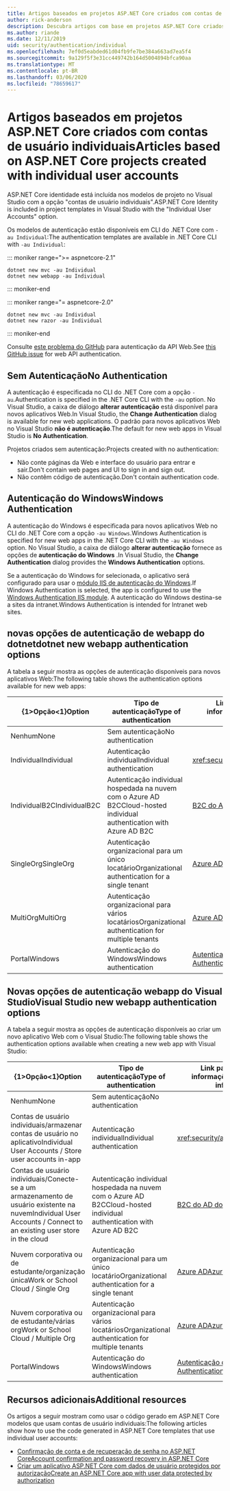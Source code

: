 ```yaml
---
title: Artigos baseados em projetos ASP.NET Core criados com contas de usuário individuais
author: rick-anderson
description: Descubra artigos com base em projetos ASP.NET Core criados com contas de usuário individuais.
ms.author: riande
ms.date: 12/11/2019
uid: security/authentication/individual
ms.openlocfilehash: 7ef0d5eabded61d04fb9fe7be384a663ad7ea5f4
ms.sourcegitcommit: 9a129f5f3e31cc449742b164d5004894bfca90aa
ms.translationtype: MT
ms.contentlocale: pt-BR
ms.lasthandoff: 03/06/2020
ms.locfileid: "78659617"
---
```

# <a name="articles-based-on-aspnet-core-projects-created-with-individual-user-accounts"></a><span data-ttu-id="482c1-103">Artigos baseados em projetos ASP.NET Core criados com contas de usuário individuais</span><span class="sxs-lookup"><span data-stu-id="482c1-103">Articles based on ASP.NET Core projects created with individual user accounts</span></span>

<span data-ttu-id="482c1-104">ASP.NET Core identidade está incluída nos modelos de projeto no Visual Studio com a opção "contas de usuário individuais".</span><span class="sxs-lookup"><span data-stu-id="482c1-104">ASP.NET Core Identity is included in project templates in Visual Studio with the "Individual User Accounts" option.</span></span>

<span data-ttu-id="482c1-105">Os modelos de autenticação estão disponíveis em CLI do .NET Core com `-au Individual`:</span><span class="sxs-lookup"><span data-stu-id="482c1-105">The authentication templates are available in .NET Core CLI with `-au Individual`:</span></span>

::: moniker range=">= aspnetcore-2.1"

```dotnetcli
dotnet new mvc -au Individual
dotnet new webapp -au Individual
```

::: moniker-end

::: moniker range="= aspnetcore-2.0"

```dotnetcli
dotnet new mvc -au Individual
dotnet new razor -au Individual
```

::: moniker-end

<span data-ttu-id="482c1-106">Consulte [este problema do GitHub](https://github.com/dotnet/AspNetCore/issues/5833) para autenticação da API Web.</span><span class="sxs-lookup"><span data-stu-id="482c1-106">See [this GitHub issue](https://github.com/dotnet/AspNetCore/issues/5833) for web API authentication.</span></span>

<a name="no"></a>

## <a name="no-authentication"></a><span data-ttu-id="482c1-107">Sem Autenticação</span><span class="sxs-lookup"><span data-stu-id="482c1-107">No Authentication</span></span>

<span data-ttu-id="482c1-108">A autenticação é especificada no CLI do .NET Core com a opção `-au`.</span><span class="sxs-lookup"><span data-stu-id="482c1-108">Authentication is specified in the .NET Core CLI with the `-au` option.</span></span> <span data-ttu-id="482c1-109">No Visual Studio, a caixa de diálogo **alterar autenticação** está disponível para novos aplicativos Web.</span><span class="sxs-lookup"><span data-stu-id="482c1-109">In Visual Studio, the **Change Authentication** dialog is available for new web applications.</span></span> <span data-ttu-id="482c1-110">O padrão para novos aplicativos Web no Visual Studio **não é autenticação**.</span><span class="sxs-lookup"><span data-stu-id="482c1-110">The default for new web apps in Visual Studio is **No Authentication**.</span></span>

<span data-ttu-id="482c1-111">Projetos criados sem autenticação:</span><span class="sxs-lookup"><span data-stu-id="482c1-111">Projects created with no authentication:</span></span>

* <span data-ttu-id="482c1-112">Não conte páginas da Web e interface do usuário para entrar e sair.</span><span class="sxs-lookup"><span data-stu-id="482c1-112">Don't contain web pages and UI to sign in and sign out.</span></span>
* <span data-ttu-id="482c1-113">Não contêm código de autenticação.</span><span class="sxs-lookup"><span data-stu-id="482c1-113">Don't contain authentication code.</span></span>

<a name="win"></a>

## <a name="windows-authentication"></a><span data-ttu-id="482c1-114">Autenticação do Windows</span><span class="sxs-lookup"><span data-stu-id="482c1-114">Windows Authentication</span></span>

<span data-ttu-id="482c1-115">A autenticação do Windows é especificada para novos aplicativos Web no CLI do .NET Core com a opção `-au Windows`.</span><span class="sxs-lookup"><span data-stu-id="482c1-115">Windows Authentication is specified for new web apps in the .NET Core CLI with the `-au Windows` option.</span></span> <span data-ttu-id="482c1-116">No Visual Studio, a caixa de diálogo **alterar autenticação** fornece as opções de **autenticação do Windows** .</span><span class="sxs-lookup"><span data-stu-id="482c1-116">In Visual Studio, the **Change Authentication** dialog provides the **Windows Authentication** options.</span></span>

<span data-ttu-id="482c1-117">Se a autenticação do Windows for selecionada, o aplicativo será configurado para usar o [módulo IIS de autenticação do Windows](xref:host-and-deploy/iis/modules).</span><span class="sxs-lookup"><span data-stu-id="482c1-117">If Windows Authentication is selected, the app is configured to use the [Windows Authentication IIS module](xref:host-and-deploy/iis/modules).</span></span> <span data-ttu-id="482c1-118">A autenticação do Windows destina-se a sites da intranet.</span><span class="sxs-lookup"><span data-stu-id="482c1-118">Windows Authentication is intended for Intranet web sites.</span></span>

## <a name="dotnet-new-webapp-authentication-options"></a><span data-ttu-id="482c1-119">novas opções de autenticação de webapp do dotnet</span><span class="sxs-lookup"><span data-stu-id="482c1-119">dotnet new webapp authentication options</span></span>

<span data-ttu-id="482c1-120">A tabela a seguir mostra as opções de autenticação disponíveis para novos aplicativos Web:</span><span class="sxs-lookup"><span data-stu-id="482c1-120">The following table shows the authentication options available for new web apps:</span></span>

| <span data-ttu-id="482c1-121">{1&gt;Opção&lt;1}</span><span class="sxs-lookup"><span data-stu-id="482c1-121">Option</span></span> | <span data-ttu-id="482c1-122">Tipo de autenticação</span><span class="sxs-lookup"><span data-stu-id="482c1-122">Type of authentication</span></span> | <span data-ttu-id="482c1-123">Link para obter mais informações</span><span class="sxs-lookup"><span data-stu-id="482c1-123">Link for more information</span></span> |
 | ----------------- | ------------ | ---------- |
| <span data-ttu-id="482c1-124">Nenhum</span><span class="sxs-lookup"><span data-stu-id="482c1-124">None</span></span>            |  <span data-ttu-id="482c1-125">Sem autenticação</span><span class="sxs-lookup"><span data-stu-id="482c1-125">No authentication</span></span> | | 
| <span data-ttu-id="482c1-126">Individual</span><span class="sxs-lookup"><span data-stu-id="482c1-126">Individual</span></span>      |  <span data-ttu-id="482c1-127">Autenticação individual</span><span class="sxs-lookup"><span data-stu-id="482c1-127">Individual authentication</span></span> | <xref:security/authentication/identity>
| <span data-ttu-id="482c1-128">IndividualB2C</span><span class="sxs-lookup"><span data-stu-id="482c1-128">IndividualB2C</span></span>   |  <span data-ttu-id="482c1-129">Autenticação individual hospedada na nuvem com o Azure AD B2C</span><span class="sxs-lookup"><span data-stu-id="482c1-129">Cloud-hosted individual authentication with Azure AD B2C</span></span> | [<span data-ttu-id="482c1-130">B2C do AD do Azure</span><span class="sxs-lookup"><span data-stu-id="482c1-130">Azure AD B2C</span></span>](/azure/active-directory-b2c/) |
| <span data-ttu-id="482c1-131">SingleOrg</span><span class="sxs-lookup"><span data-stu-id="482c1-131">SingleOrg</span></span>       |  <span data-ttu-id="482c1-132">Autenticação organizacional para um único locatário</span><span class="sxs-lookup"><span data-stu-id="482c1-132">Organizational authentication for a single tenant</span></span> | [<span data-ttu-id="482c1-133">Azure AD</span><span class="sxs-lookup"><span data-stu-id="482c1-133">Azure AD</span></span>](/azure/active-directory/develop/quickstart-v2-aspnet-core-webapp) |
| <span data-ttu-id="482c1-134">MultiOrg</span><span class="sxs-lookup"><span data-stu-id="482c1-134">MultiOrg</span></span>        |  <span data-ttu-id="482c1-135">Autenticação organizacional para vários locatários</span><span class="sxs-lookup"><span data-stu-id="482c1-135">Organizational authentication for multiple tenants</span></span> | [<span data-ttu-id="482c1-136">Azure AD</span><span class="sxs-lookup"><span data-stu-id="482c1-136">Azure AD</span></span>](/azure/active-directory/develop/quickstart-v2-aspnet-core-webapp) |
| <span data-ttu-id="482c1-137">Portal</span><span class="sxs-lookup"><span data-stu-id="482c1-137">Windows</span></span>         |  <span data-ttu-id="482c1-138">Autenticação do Windows</span><span class="sxs-lookup"><span data-stu-id="482c1-138">Windows authentication</span></span> | [<span data-ttu-id="482c1-139">Autenticação do Windows</span><span class="sxs-lookup"><span data-stu-id="482c1-139">Windows Authentication</span></span>](xref:security/authentication/windowsauth)

## <a name="visual-studio-new-webapp-authentication-options"></a><span data-ttu-id="482c1-140">Novas opções de autenticação webapp do Visual Studio</span><span class="sxs-lookup"><span data-stu-id="482c1-140">Visual Studio new webapp authentication options</span></span>

<span data-ttu-id="482c1-141">A tabela a seguir mostra as opções de autenticação disponíveis ao criar um novo aplicativo Web com o Visual Studio:</span><span class="sxs-lookup"><span data-stu-id="482c1-141">The following table shows the authentication options available when creating a new web app with Visual Studio:</span></span>

| <span data-ttu-id="482c1-142">{1&gt;Opção&lt;1}</span><span class="sxs-lookup"><span data-stu-id="482c1-142">Option</span></span> | <span data-ttu-id="482c1-143">Tipo de autenticação</span><span class="sxs-lookup"><span data-stu-id="482c1-143">Type of authentication</span></span> | <span data-ttu-id="482c1-144">Link para obter mais informações</span><span class="sxs-lookup"><span data-stu-id="482c1-144">Link for more information</span></span> |
 | ----------------- | ------------ | ---------- |
| <span data-ttu-id="482c1-145">Nenhum</span><span class="sxs-lookup"><span data-stu-id="482c1-145">None</span></span>            |  <span data-ttu-id="482c1-146">Sem autenticação</span><span class="sxs-lookup"><span data-stu-id="482c1-146">No authentication</span></span> | | 
| <span data-ttu-id="482c1-147">Contas de usuário individuais/armazenar contas de usuário no aplicativo</span><span class="sxs-lookup"><span data-stu-id="482c1-147">Individual User Accounts / Store user accounts in-app</span></span> |  <span data-ttu-id="482c1-148">Autenticação individual</span><span class="sxs-lookup"><span data-stu-id="482c1-148">Individual authentication</span></span> | <xref:security/authentication/identity> |
| <span data-ttu-id="482c1-149">Contas de usuário individuais/Conecte-se a um armazenamento de usuário existente na nuvem</span><span class="sxs-lookup"><span data-stu-id="482c1-149">Individual User Accounts / Connect to an existing user store in the cloud</span></span> |  <span data-ttu-id="482c1-150">Autenticação individual hospedada na nuvem com o Azure AD B2C</span><span class="sxs-lookup"><span data-stu-id="482c1-150">Cloud-hosted individual authentication with Azure AD B2C</span></span> | [<span data-ttu-id="482c1-151">B2C do AD do Azure</span><span class="sxs-lookup"><span data-stu-id="482c1-151">Azure AD B2C</span></span>](/azure/active-directory-b2c/) |
| <span data-ttu-id="482c1-152">Nuvem corporativa ou de estudante/organização única</span><span class="sxs-lookup"><span data-stu-id="482c1-152">Work or School Cloud / Single Org</span></span>  |  <span data-ttu-id="482c1-153">Autenticação organizacional para um único locatário</span><span class="sxs-lookup"><span data-stu-id="482c1-153">Organizational authentication for a single tenant</span></span> | [<span data-ttu-id="482c1-154">Azure AD</span><span class="sxs-lookup"><span data-stu-id="482c1-154">Azure AD</span></span>](/azure/active-directory/develop/quickstart-v2-aspnet-core-webapp) |
| <span data-ttu-id="482c1-155">Nuvem corporativa ou de estudante/várias org</span><span class="sxs-lookup"><span data-stu-id="482c1-155">Work or School Cloud / Multiple Org</span></span> |  <span data-ttu-id="482c1-156">Autenticação organizacional para vários locatários</span><span class="sxs-lookup"><span data-stu-id="482c1-156">Organizational authentication for multiple tenants</span></span> | [<span data-ttu-id="482c1-157">Azure AD</span><span class="sxs-lookup"><span data-stu-id="482c1-157">Azure AD</span></span>](/azure/active-directory/develop/quickstart-v2-aspnet-core-webapp) |
| <span data-ttu-id="482c1-158">Portal</span><span class="sxs-lookup"><span data-stu-id="482c1-158">Windows</span></span>         |  <span data-ttu-id="482c1-159">Autenticação do Windows</span><span class="sxs-lookup"><span data-stu-id="482c1-159">Windows authentication</span></span> | [<span data-ttu-id="482c1-160">Autenticação do Windows</span><span class="sxs-lookup"><span data-stu-id="482c1-160">Windows Authentication</span></span>](xref:security/authentication/windowsauth)

## <a name="additional-resources"></a><span data-ttu-id="482c1-161">Recursos adicionais</span><span class="sxs-lookup"><span data-stu-id="482c1-161">Additional resources</span></span>

<span data-ttu-id="482c1-162">Os artigos a seguir mostram como usar o código gerado em ASP.NET Core modelos que usam contas de usuário individuais:</span><span class="sxs-lookup"><span data-stu-id="482c1-162">The following articles show how to use the code generated in ASP.NET Core templates that use individual user accounts:</span></span>

* [<span data-ttu-id="482c1-163">Confirmação de conta e de recuperação de senha no ASP.NET Core</span><span class="sxs-lookup"><span data-stu-id="482c1-163">Account confirmation and password recovery in ASP.NET Core</span></span>](xref:security/authentication/accconfirm)
* [<span data-ttu-id="482c1-164">Criar um aplicativo ASP.NET Core com dados de usuário protegidos por autorização</span><span class="sxs-lookup"><span data-stu-id="482c1-164">Create an ASP.NET Core app with user data protected by authorization</span></span>](xref:security/authorization/secure-data)
